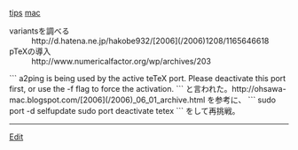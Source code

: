 ---
---
[tips](/tips)
[mac](/mac)
<dl>
  <dt>variantsを調べる</dt><dd>http://d.hatena.ne.jp/hakobe932/[2006](/2006)1208/1165646618
</dd>
  <dt>pTeXの導入</dt><dd>http://www.numericalfactor.org/wp/archives/203
</dd>
</dl>
```
a2ping is being used by the active teTeX port.  Please deactivate this port first, or use the -f flag to force the activation.
```
と言われた。http://ohsawa-mac.blogspot.com/[2006](/2006)_06_01_archive.html を参考に、
```
sudo port -d selfupdate
sudo port deactivate tetex
```
をして再挑戦。




----
[Edit](https://github.com/vitroid/vitroid.github.io/edit/master/MD/MacPorts関連.md)

